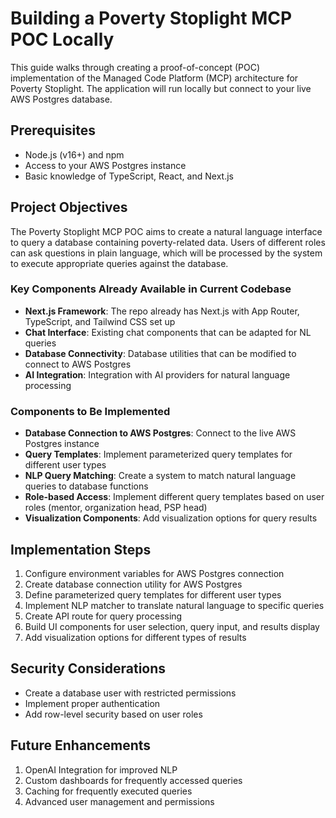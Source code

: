 # Building a Poverty Stoplight MCP POC Locally

This guide walks through creating a proof-of-concept (POC) implementation of the Managed Code Platform (MCP) architecture for Poverty Stoplight. The application will run locally but connect to your live AWS Postgres database.

## Prerequisites

- Node.js (v16+) and npm
- Access to your AWS Postgres instance
- Basic knowledge of TypeScript, React, and Next.js

## Project Objectives

The Poverty Stoplight MCP POC aims to create a natural language interface to query a database containing poverty-related data. Users of different roles can ask questions in plain language, which will be processed by the system to execute appropriate queries against the database.

### Key Components Already Available in Current Codebase

- **Next.js Framework**: The repo already has Next.js with App Router, TypeScript, and Tailwind CSS set up
- **Chat Interface**: Existing chat components that can be adapted for NL queries
- **Database Connectivity**: Database utilities that can be modified to connect to AWS Postgres
- **AI Integration**: Integration with AI providers for natural language processing

### Components to Be Implemented

- **Database Connection to AWS Postgres**: Connect to the live AWS Postgres instance
- **Query Templates**: Implement parameterized query templates for different user types
- **NLP Query Matching**: Create a system to match natural language queries to database functions
- **Role-based Access**: Implement different query templates based on user roles (mentor, organization head, PSP head)
- **Visualization Components**: Add visualization options for query results

## Implementation Steps

1. Configure environment variables for AWS Postgres connection
2. Create database connection utility for AWS Postgres
3. Define parameterized query templates for different user types
4. Implement NLP matcher to translate natural language to specific queries
5. Create API route for query processing
6. Build UI components for user selection, query input, and results display
7. Add visualization options for different types of results

## Security Considerations

- Create a database user with restricted permissions
- Implement proper authentication
- Add row-level security based on user roles

## Future Enhancements

1. OpenAI Integration for improved NLP
2. Custom dashboards for frequently accessed queries
3. Caching for frequently executed queries
4. Advanced user management and permissions 